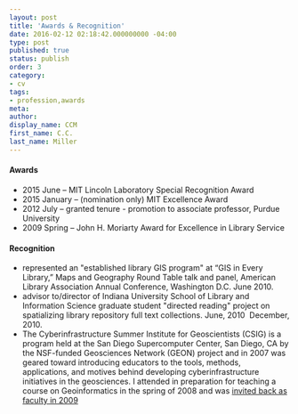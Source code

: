 ```yaml
---
layout: post
title: 'Awards & Recognition'
date: 2016-02-12 02:18:42.000000000 -04:00
type: post
published: true
status: publish
order: 3
category:
- cv
tags:
- profession,awards
meta:
author:
display_name: CCM
first_name: C.C.
last_name: Miller
---
```


#### Awards
* 2015 June – MIT Lincoln Laboratory Special Recognition Award
* 2015 January – (nomination only) MIT Excellence Award
* 2012 July – granted tenure - promotion to associate professor, Purdue University
* 2009 Spring – John H. Moriarty Award for Excellence in Library Service

#### Recognition

* represented an "established library GIS program" at “GIS in Every Library,” Maps and Geography Round Table talk and panel, American Library Association Annual Conference, Washington D.C. June 2010.
* advisor to/director of Indiana University School of Library and Information Science graduate student "directed reading" project on spatializing library repository full text collections. June, 2010 ­ December, 2010.
* The Cyberinfrastructure Summer Institute for Geoscientists (CSIG) is a program held at the San Diego Supercomputer Center, San Diego, CA by the NSF-­funded Geosciences Network (GEON) project and in 2007 was geared toward introducing educators to the tools, methods, applications, and motives behind developing cyberinfrastructure initiatives in the geosciences. I attended in preparation for teaching a course on Geoinformatics in the spring of 2008 and was [invited back as faculty in 2009](http://www.geongrid.org/index.php/education/si_faculty/csig_2009)
